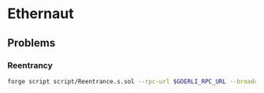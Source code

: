 # Ethernaut

## Problems

### Reentrancy

```sh
forge script script/Reentrance.s.sol --rpc-url $GOERLI_RPC_URL --broadcast --verify -vvvv --sig "run(address instance)" $INSTANCE_ADDRESS
```
